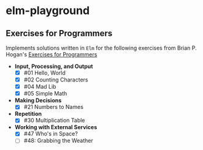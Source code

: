 # elm-playground

## Exercises for Programmers

Implements solutions written in `Elm` for the following exercises from Brian P. Hogan's [Exercises for Programmers](https://pragprog.com/book/bhwb/exercises-for-programmers)

* **Input, Processing, and Output**
  * [x] #01 Hello, World
  * [x] #02 Counting Characters
  * [x] #04 Mad Lib
  * [x] #05 Simple Math

* **Making Decisions**
  * [x] #21 Numbers to Names

* **Repetition**
  * [x] #30 Multiplication Table

* **Working with External Services**
  * [x] #47 Who's in Space?
  * [ ] #48: Grabbing the Weather
